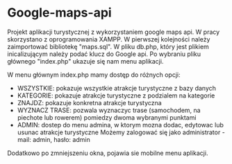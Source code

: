 # Google-maps-api

Projekt aplikacji turystycznej z wykorzystaniem google maps api. W pracy skorzystano z oprogramowania XAMPP. W pierwszej kolejności należy zaimportować bibliotekę "maps.sql". W pliku db.php, który jest plikiem inicalizującym należy podać klucz do Google api. Po wybraniu pliku głównego "index.php" ukazuje się nam menu aplikacji. 

W menu głównym index.php mamy dostęp do różnych opcji:
- WSZYSTKIE: pokazuje wszystkie atrakcje turystyczne z bazy danych
- KATEGORIE: pokazuje atrakcje turystyczne z podzialem na kategorie
- ZNAJDZ: pokazuje konkretna atrakcje turystyczna
- WYZNACZ TRASE: pozwala wyznaczyc trase (samochodem, na piechote lub rowerem) pomiedzy dwoma wybranymi punktami
- ADMIN: dostep do menu admina, w ktorym mozna dodac, edytowac lub usunac atrakcje turystyczne
 Możemy zalogować się jako administrator - mail: admin, hasło: admin

Dodatkowo po zmniejszeniu okna, pojawia sie mobilne menu aplikacji.
